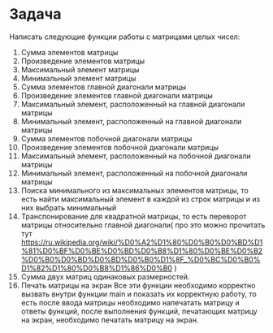# Задача
Написать следующие функции работы с матрицами целых чисел:
1. Сумма элементов матрицы
2. Произведение элементов матрицы
3. Максимальный элемент матрицы
4. Минимальный элемент матрицы
5. Сумма элементов главной диагонали матрицы
6. Произведение элементов главной диагонали матрицы
7. Максимальный элемент, расположенный на главной диагонали матрицы
8. Минимальный элемент, расположенный на главной диагонали матрицы
9. Сумма элементов побочной диагонали матрицы
10. Произведение элементов побочной диагонали матрицы
11. Максимальный элемент, расположенный на побочной диагонали матрицы
12. Минимальный элемент, расположенный на побочной диагонали матрицы
13. Поиска минимального из максимальных элементов матрицы, то есть найти максимальный элемент в каждой из строк матрицы и из них выбрать минимальный
14. Транспонирование для квадратной матрицы, то есть переворот матрицы относительно главной диагонали( про это можно прочитать тут https://ru.wikipedia.org/wiki/%D0%A2%D1%80%D0%B0%D0%BD%D1%81%D0%BF%D0%BE%D0%BD%D0%B8%D1%80%D0%BE%D0%B2%D0%B0%D0%BD%D0%BD%D0%B0%D1%8F_%D0%BC%D0%B0%D1%82%D1%80%D0%B8%D1%86%D0%B0 )
15. Сумма двух матриц одинаковых размерностей.
16. Печать матрицы на экран
Все эти функции необходимо корректно вызвать внутри функции main и показать их корректную работу, то есть после ввода матрицы необходимо напечатать матрицу и ответы функций, после выполнения функций, печатающих матрицу на экран, необходимо печатать матрицу на экран.
